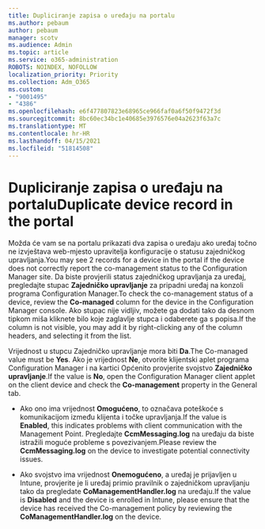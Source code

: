 ```yaml
---
title: Dupliciranje zapisa o uređaju na portalu
ms.author: pebaum
author: pebaum
manager: scotv
ms.audience: Admin
ms.topic: article
ms.service: o365-administration
ROBOTS: NOINDEX, NOFOLLOW
localization_priority: Priority
ms.collection: Adm_O365
ms.custom:
- "9001495"
- "4386"
ms.openlocfilehash: e6f477807823e68965ce966faf0a6f50f9472f3d
ms.sourcegitcommit: 8bc60ec34bc1e40685e3976576e04a2623f63a7c
ms.translationtype: MT
ms.contentlocale: hr-HR
ms.lasthandoff: 04/15/2021
ms.locfileid: "51814508"
---
```

# <a name="duplicate-device-record-in-the-portal"></a><span data-ttu-id="372fc-102">Dupliciranje zapisa o uređaju na portalu</span><span class="sxs-lookup"><span data-stu-id="372fc-102">Duplicate device record in the portal</span></span>

<span data-ttu-id="372fc-103">Možda će vam se na portalu prikazati dva zapisa o uređaju ako uređaj točno ne izvještava web-mjesto upravitelja konfiguracije o statusu zajedničkog upravljanja.</span><span class="sxs-lookup"><span data-stu-id="372fc-103">You may see 2 records for a device in the portal if the device does not correctly report the co-management status to the Configuration Manager site.</span></span> <span data-ttu-id="372fc-104">Da biste provjerili status zajedničkog upravljanja za uređaj, pregledajte stupac **Zajedničko upravljanje** za pripadni uređaj na konzoli programa Configuration Manager.</span><span class="sxs-lookup"><span data-stu-id="372fc-104">To check the co-management status of a device, review the **Co-managed** column for the device in the Configuration Manager console.</span></span> <span data-ttu-id="372fc-105">Ako stupac nije vidljiv, možete ga dodati tako da desnom tipkom miša kliknete bilo koje zaglavlje stupca i odaberete ga s popisa.</span><span class="sxs-lookup"><span data-stu-id="372fc-105">If the column is not visible, you may add it by right-clicking any of the column headers, and selecting it from the list.</span></span>

<span data-ttu-id="372fc-106">Vrijednost u stupcu Zajedničko upravljanje mora biti **Da**.</span><span class="sxs-lookup"><span data-stu-id="372fc-106">The Co-managed value must be **Yes**.</span></span> <span data-ttu-id="372fc-107">Ako je vrijednost **Ne**, otvorite klijentski aplet programa Configuration Manager i na kartici Općenito provjerite svojstvo **Zajedničko upravljanje**.</span><span class="sxs-lookup"><span data-stu-id="372fc-107">If the value is **No**, open the Configuration Manager client applet on the client device and check the **Co-management** property in the General tab.</span></span>

- <span data-ttu-id="372fc-108">Ako ono ima vrijednost **Omogućeno**, to označava poteškoće s komunikacijom između klijenta i točke upravljanja.</span><span class="sxs-lookup"><span data-stu-id="372fc-108">If the value is **Enabled**, this indicates problems with client communication with the Management Point.</span></span> <span data-ttu-id="372fc-109">Pregledajte **CcmMessaging.log** na uređaju da biste istražili moguće probleme s povezivanjem.</span><span class="sxs-lookup"><span data-stu-id="372fc-109">Please review the **CcmMessaging.log** on the device to investigate potential connectivity issues.</span></span>

- <span data-ttu-id="372fc-110">Ako svojstvo ima vrijednost **Onemogućeno**, a uređaj je prijavljen u Intune, provjerite je li uređaj primio pravilnik o zajedničkom upravljanju tako da pregledate **CoManagementHandler.log** na uređaju.</span><span class="sxs-lookup"><span data-stu-id="372fc-110">If the value is **Disabled** and the device is enrolled in Intune, please ensure that the device has received the Co-management policy by reviewing the **CoManagementHandler.log** on the device.</span></span>

